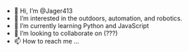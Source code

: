 - 👋 Hi, I’m @Jager413
- 👀 I’m interested in the outdoors, automation, and robotics.
- 🌱 I’m currently learning Python and JavaScript 
- 💞️ I’m looking to collaborate on (???)
- 📫 How to reach me ...

<!---
Jager413/Jager413 is a ✨ special ✨ repository because its `README.md` (this file) appears on your GitHub profile.
You can click the Preview link to take a look at your changes.
--->
